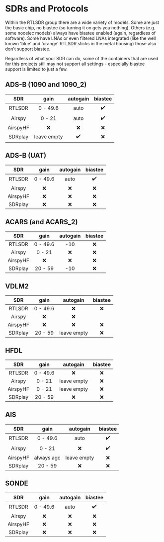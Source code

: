# SDRs and Protocols

Within the RTLSDR group there are a wide variety of models. Some are just the basic chip, no biastee (so turning it on gets you nothing). Others (e.g. some nooelec models) always have biastee enabled (again, regardless of software). Some have LNAs or even filtered LNAs integrated (like the well known 'blue' and 'orange' RTLSDR sticks in the metal housing)  those also don't support biastee.

Regardless of what your SDR can do, some of the containers that are used for this projects still may not support all settings - especially biastee support is limited to just a few.

## ADS-B (1090 and 1090_2)
| SDR     | gain          | autogain            | biastee            |
|:-------:|:-------------:|:-------------------:|:------------------:|
| RTLSDR  | 0 - 49.6      |  auto               | :heavy_check_mark: |
| Airspy  | 0 - 21        |  auto               | :heavy_check_mark: |
| AirspyHF| :x:           | :x:                 | :x:                |
| SDRplay | leave empty   | :heavy_check_mark:  | :x:                |

## ADS-B (UAT)
| SDR     | gain          | autogain | biastee            |
|:-------:|:-------------:|:--------:|:------------------:|
| RTLSDR  | 0 - 49.6      |  auto    | :heavy_check_mark: |
| Airspy  | :x:           | :x:      | :x:                |
| AirspyHF| :x:           | :x:      | :x:                |
| SDRplay | :x:           | :x:      | :x:                |

## ACARS (and ACARS_2)
| SDR     | gain          | autogain | biastee |
|:-------:|:-------------:|:--------:|:-------:|
| RTLSDR  | 0 - 49.6      |  -10     | :x:     |
| Airspy  | 0 - 21        | :x:      | :x:     |
| AirspyHF| :x:           | :x:      | :x:     |
| SDRplay | 20 - 59       | -10      | :x:     |

## VDLM2
| SDR     | gain          | autogain   | biastee |
|:-------:|:-------------:|:----------:|:-------:|
| RTLSDR  | 0 - 49.6      | :x:        | :x:     |
| Airspy  | :x:           | :x:        |         |
| AirspyHF| :x:           | :x:        | :x:     |
| SDRplay | 20 - 59       | leave empty| :x:     |

## HFDL
| SDR     | gain          | autogain | biastee |
|:-------:|:-------------:|:--------:|:-------:|
| RTLSDR  | 0 - 49.6      | :x:      | :x:     |
| Airspy  | 0 - 21        | leave empty| :x:     |
| AirspyHF| 0 - 21        | leave empty| :x:     |
| SDRplay | 20 - 59       | :x:      | :x:     |

## AIS
| SDR     | gain          | autogain   | biastee           |
|:-------:|:-------------:|:----------:|:-----------------:|
| RTLSDR  | 0 - 49.6      | auto       | :heavy_check_mark:|
| Airspy  | 0 - 21        | :x:        | :heavy_check_mark:|
| AirspyHF| always agc    | leave empty| :x:               |
| SDRplay | 20 - 59       | :x:        | :x:               |

## SONDE
| SDR     | gain          | autogain | biastee            |
|:-------:|:-------------:|:--------:|:------------------:|
| RTLSDR  | 0 - 49.6      |  auto    | :heavy_check_mark: |
| Airspy  | :x:           | :x:      | :x:                |
| AirspyHF| :x:           | :x:      | :x:                |
| SDRplay | :x:           | :x:      | :x:                |
